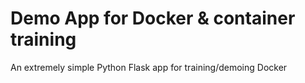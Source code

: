 # Demo App for Docker & container training
An extremely simple Python Flask app for training/demoing Docker 
